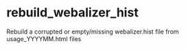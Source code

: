 # rebuild_webalizer_hist
Rebuild a corrupted or empty/missing webalizer.hist file from usage_YYYYMM.html files

